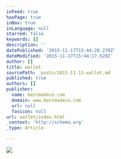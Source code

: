 ```yaml
---
inFeed: true
hasPage: true
inNav: true
inLanguage: null
starred: false
keywords: []
description: ''
datePublished: '2015-11-17T15:44:20.278Z'
dateModified: '2015-11-17T15:44:17.620Z'
author: []
title: wallet
sourcePath: _posts/2015-11-13-wallet.md
published: true
authors: []
publisher:
  name: bestmadeco.com
  domain: www.bestmadeco.com
  url: null
  favicon: null
url: wallet/index.html
_context: 'http://schema.org'
_type: Article

---
```

![](https://d16ied5lkagwqa.cloudfront.net/image/upload/t_featured_slide_d/BMC_092115_0425_lv2tfe.jpg)